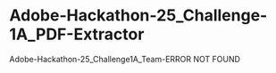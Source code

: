 # Adobe-Hackathon-25_Challenge-1A_PDF-Extractor
Adobe-Hackathon-25_Challenge1A_Team-ERROR NOT FOUND
